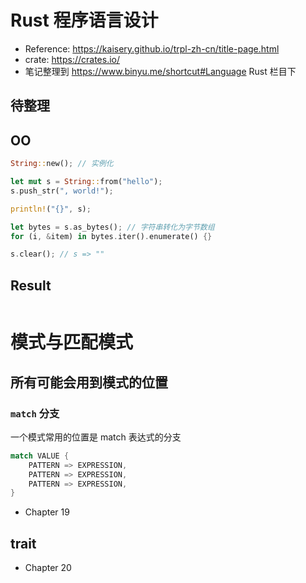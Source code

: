 # Rust 程序语言设计

- Reference: <https://kaisery.github.io/trpl-zh-cn/title-page.html>
- crate: <https://crates.io/>
- 笔记整理到 <https://www.binyu.me/shortcut#Language> Rust 栏目下

## 待整理
## OO

``` rust
String::new(); // 实例化

let mut s = String::from("hello");
s.push_str(", world!");

println!("{}", s);

let bytes = s.as_bytes(); // 字符串转化为字节数组
for (i, &item) in bytes.iter().enumerate() {}

s.clear(); // s => ""
```

## Result 

```
```

# 模式与匹配模式 

## 所有可能会用到模式的位置

### `match` 分支

一个模式常用的位置是 match 表达式的分支

``` rust
match VALUE {
    PATTERN => EXPRESSION,
    PATTERN => EXPRESSION,
    PATTERN => EXPRESSION,
}
```


- Chapter 19

## trait






- Chapter 20



